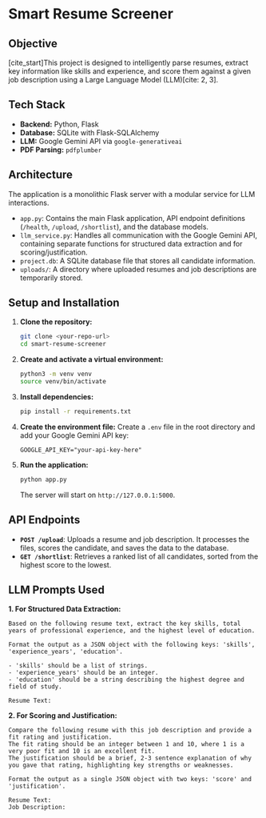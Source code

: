 # Smart Resume Screener

## Objective
[cite_start]This project is designed to intelligently parse resumes, extract key information like skills and experience, and score them against a given job description using a Large Language Model (LLM)[cite: 2, 3].

## Tech Stack
- **Backend:** Python, Flask
- **Database:** SQLite with Flask-SQLAlchemy
- **LLM:** Google Gemini API via `google-generativeai`
- **PDF Parsing:** `pdfplumber`

## Architecture
The application is a monolithic Flask server with a modular service for LLM interactions.
- `app.py`: Contains the main Flask application, API endpoint definitions (`/health`, `/upload`, `/shortlist`), and the database models.
- `llm_service.py`: Handles all communication with the Google Gemini API, containing separate functions for structured data extraction and for scoring/justification.
- `project.db`: A SQLite database file that stores all candidate information.
- `uploads/`: A directory where uploaded resumes and job descriptions are temporarily stored.

## Setup and Installation

1.  **Clone the repository:**
    ```bash
    git clone <your-repo-url>
    cd smart-resume-screener
    ```
2.  **Create and activate a virtual environment:**
    ```bash
    python3 -m venv venv
    source venv/bin/activate
    ```
3.  **Install dependencies:**
    ```bash
    pip install -r requirements.txt
    ```
4.  **Create the environment file:**
    Create a `.env` file in the root directory and add your Google Gemini API key:
    ```
    GOOGLE_API_KEY="your-api-key-here"
    ```
5.  **Run the application:**
    ```bash
    python app.py
    ```
    The server will start on `http://127.0.0.1:5000`.

## API Endpoints

- **`POST /upload`**: Uploads a resume and job description. It processes the files, scores the candidate, and saves the data to the database.
- **`GET /shortlist`**: Retrieves a ranked list of all candidates, sorted from the highest score to the lowest.

## LLM Prompts Used

**1. For Structured Data Extraction:**
```
Based on the following resume text, extract the key skills, total years of professional experience, and the highest level of education.

Format the output as a JSON object with the following keys: 'skills', 'experience_years', 'education'.

- 'skills' should be a list of strings.
- 'experience_years' should be an integer.
- 'education' should be a string describing the highest degree and field of study.

Resume Text:
```

**2. For Scoring and Justification:**
```
Compare the following resume with this job description and provide a fit rating and justification.
The fit rating should be an integer between 1 and 10, where 1 is a very poor fit and 10 is an excellent fit.
The justification should be a brief, 2-3 sentence explanation of why you gave that rating, highlighting key strengths or weaknesses.

Format the output as a single JSON object with two keys: 'score' and 'justification'.

Resume Text:
Job Description:
```
